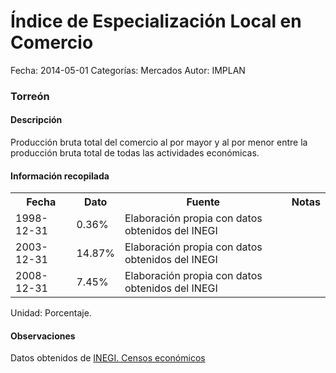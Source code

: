 Índice de Especialización Local en Comercio
=====

Fecha: 2014-05-01
Categorías: Mercados
Autor: IMPLAN

### Torreón

#### Descripción

Producción bruta total del comercio al por mayor y al por menor entre la producción bruta total de todas las actividades económicas.

#### Información recopilada

<table class="table table-hover table-bordered">
  <tr><th>Fecha</th><th>Dato</th><th>Fuente</th><th>Notas</th></tr>
  <tr><td>1998-12-31</td><td>0.36%</td><td>Elaboración propia con datos obtenidos del INEGI</td><td></td></tr>
  <tr><td>2003-12-31</td><td>14.87%</td><td>Elaboración propia con datos obtenidos del INEGI</td><td></td></tr>
  <tr><td>2008-12-31</td><td>7.45%</td><td>Elaboración propia con datos obtenidos del INEGI</td><td></td></tr>
</table>

Unidad: Porcentaje.

#### Observaciones

Datos obtenidos de [INEGI. Censos económicos](http://www3.inegi.org.mx/sistemas/saic/)
